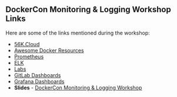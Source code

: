 ## DockerCon Monitoring & Logging Workshop Links
Here are some of the links mentioned during the workshop:

* [56K.Cloud](https://56K.Cloud)
* [Awesome Docker Resources](https://awesome-docker.netlify.com)
* [Prometheus](https://github.com/vegasbrianc/prometheus)
* [ELK](https://github.com/deviantony/docker-elk) 
* [Labs](www.github.com/56kcloud/Training/tree/master/DockerCon)
* [GitLab Dashboards](https://monitor.gitlab.net)
* [Grafana Dashboards](https://grafana.com/dashboards)
* **Slides** - [DockerCon Monitoring & Logging Workshop](https://s3.eu-central-1.amazonaws.com/56k-share/DCSF19_Logginig_Monitoring_Workshop.pdf)
